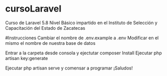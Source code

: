 # cursoLaravel
 Curso de Laravel 5.8 Nivel Básico impartido en el Instituto de Selección y Capacitación del Estado de Zacatecas

#Instrucciones
Cambiar el nombre de .env.example a .env
Modificar en el mismo el nombre de nuestra base de datos

Entrar a la carpeta desde consola y ejectutar composer Install
Ejecutar php artisan key:generate

Ejecutar php artisan serve y comensar a programar
¡Saludos!

